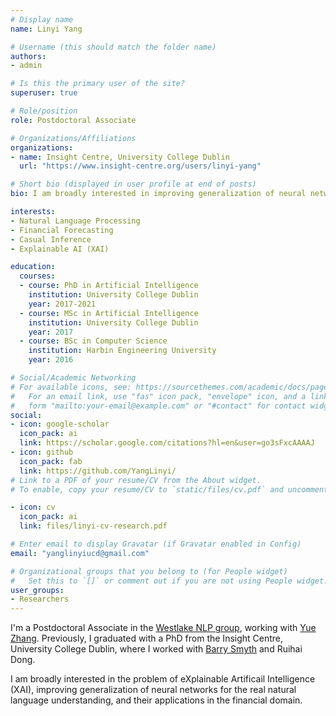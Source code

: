 ```yaml
---
# Display name
name: Linyi Yang

# Username (this should match the folder name)
authors:
- admin

# Is this the primary user of the site?
superuser: true

# Role/position
role: Postdoctoral Associate

# Organizations/Affiliations
organizations:
- name: Insight Centre, University College Dublin
  url: "https://www.insight-centre.org/users/linyi-yang"

# Short bio (displayed in user profile at end of posts)
bio: I am broadly interested in improving generalization of neural networks in real natural language understanding, especially for financial applications.

interests:
- Natural Language Processing
- Financial Forecasting
- Casual Inference
- Explainable AI (XAI)

education:
  courses:
  - course: PhD in Artificial Intelligence
    institution: University College Dublin
    year: 2017-2021
  - course: MSc in Artificial Intelligence
    institution: University College Dublin
    year: 2017
  - course: BSc in Computer Science
    institution: Harbin Engineering University
    year: 2016

# Social/Academic Networking
# For available icons, see: https://sourcethemes.com/academic/docs/page-builder/#icons
#   For an email link, use "fas" icon pack, "envelope" icon, and a link in the
#   form "mailto:your-email@example.com" or "#contact" for contact widget.
social:
- icon: google-scholar
  icon_pack: ai
  link: https://scholar.google.com/citations?hl=en&user=go3sFxcAAAAJ
- icon: github
  icon_pack: fab
  link: https://github.com/YangLinyi/
# Link to a PDF of your resume/CV from the About widget.
# To enable, copy your resume/CV to `static/files/cv.pdf` and uncomment the lines below.

- icon: cv
  icon_pack: ai
  link: files/linyi-cv-research.pdf

# Enter email to display Gravatar (if Gravatar enabled in Config)
email: "yanglinyiucd@gmail.com"

# Organizational groups that you belong to (for People widget)
#   Set this to `[]` or comment out if you are not using People widget.
user_groups:
- Researchers
---
```


I'm a Postdoctoral Associate in the [Westlake NLP group](https://twitter.com/nlpwestlake?lang=en), working with [Yue Zhang](https://frcchang.github.io/). Previously, I graduated with a PhD from the Insight Centre, University College Dublin, where I worked with [Barry Smyth](https://people.ucd.ie/barry.smyth) and Ruihai Dong. 

I am broadly interested in the problem of eXplainable Artificail Intelligence (XAI), improving generalization of neural networks for the real natural language understanding, and their applications in the financial domain.
